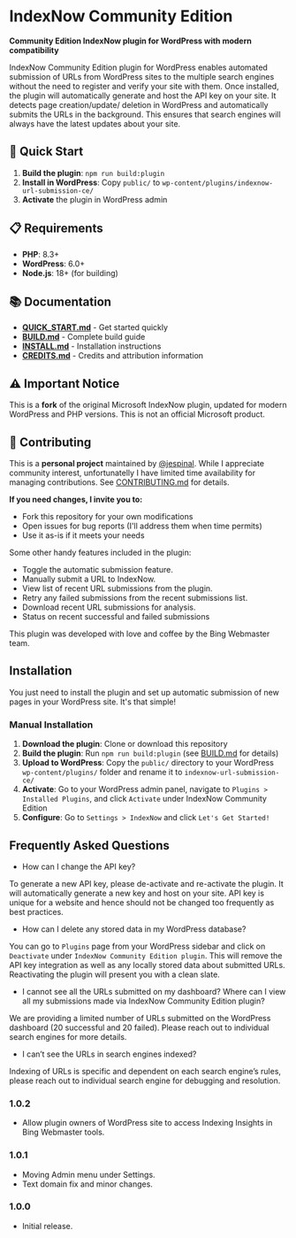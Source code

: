 # IndexNow Community Edition

**Community Edition IndexNow plugin for WordPress with modern compatibility**

IndexNow Community Edition plugin for WordPress enables automated submission of URLs from WordPress sites to the multiple search engines without the need to register and verify your site with them. Once installed, the plugin will automatically generate and host the API key on your site. It detects page creation/update/ deletion in WordPress and automatically submits the URLs in the background. This ensures that search engines will always have the latest updates about your site.

## 🚀 Quick Start

1. **Build the plugin**: `npm run build:plugin`
2. **Install in WordPress**: Copy `public/` to `wp-content/plugins/indexnow-url-submission-ce/`
3. **Activate** the plugin in WordPress admin

## 📋 Requirements

- **PHP**: 8.3+
- **WordPress**: 6.0+
- **Node.js**: 18+ (for building)

## 📚 Documentation

- **[QUICK_START.md](QUICK_START.md)** - Get started quickly
- **[BUILD.md](BUILD.md)** - Complete build guide
- **[INSTALL.md](INSTALL.md)** - Installation instructions
- **[CREDITS.md](CREDITS.md)** - Credits and attribution information

## ⚠️ Important Notice

This is a **fork** of the original Microsoft IndexNow plugin, updated for modern WordPress and PHP versions. This is not an official Microsoft product.

## 🤝 Contributing

This is a **personal project** maintained by [@jespinal](https://github.com/jespinal). While I appreciate community interest, unfortunatelly I have limited time availability for managing contributions. See [CONTRIBUTING.md](CONTRIBUTING.md) for details.

**If you need changes, I invite you to:**
- Fork this repository for your own modifications
- Open issues for bug reports (I'll address them when time permits)
- Use it as-is if it meets your needs

Some other handy features included in the plugin:

- Toggle the automatic submission feature.
- Manually submit a URL to IndexNow.
- View list of recent URL submissions from the plugin.
- Retry any failed submissions from the recent submissions list.
- Download recent URL submissions for analysis.
- Status on recent successful and failed submissions

This plugin was developed with love and coffee by the Bing Webmaster team.

## Installation

You just need to install the plugin and set up automatic submission of new pages in your WordPress site. It's that simple!

### Manual Installation
1. **Download the plugin**: Clone or download this repository
2. **Build the plugin**: Run `npm run build:plugin` (see [BUILD.md](BUILD.md) for details)
3. **Upload to WordPress**: Copy the `public/` directory to your WordPress `wp-content/plugins/` folder and rename it to `indexnow-url-submission-ce/`
4. **Activate**: Go to your WordPress admin panel, navigate to `Plugins > Installed Plugins`, and click `Activate` under IndexNow Community Edition
5. **Configure**: Go to `Settings > IndexNow` and click `Let's Get Started!`

## Frequently Asked Questions

- How can I change the API key?

To generate a new API key, please de-activate and re-activate the plugin. It will automatically generate a new key and host on your site. API key is unique for a website and hence should not be changed too frequently as best practices.

- How can I delete any stored data in my WordPress database?

You can go to `Plugins` page from your WordPress sidebar and click on `Deactivate` under `IndexNow Community Edition plugin`. This will remove the API key integration as well as any locally stored data about submitted URLs. Reactivating the plugin will present you with a clean slate.

- I cannot see all the URLs submitted on my dashboard? Where can I view all my submissions made via IndexNow Community Edition plugin?

We are providing a limited number of URLs submitted on the WordPress dashboard (20 successful and 20 failed). Please reach out to individual search engines for more details.

- I can’t see the URLs in search engines indexed?

Indexing of URLs is specific and dependent on each search engine’s rules, please reach out to individual search engine for debugging and resolution.

### 1.0.2

- Allow plugin owners of WordPress site to access Indexing Insights in Bing Webmaster tools.

### 1.0.1

- Moving Admin menu under Settings.
- Text domain fix and minor changes.

### 1.0.0

- Initial release.
